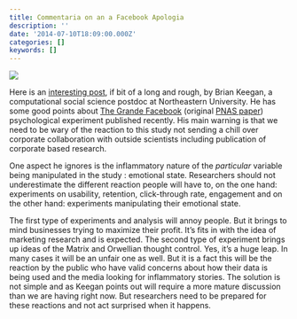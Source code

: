 ```yaml
---
title: Commentaria on an a Facebook Apologia
description: ''
date: '2014-07-10T18:09:00.000Z'
categories: []
keywords: []
---
```


![](/assets/0____YkseA3V9HOy5Cw6.png)

Here is an [interesting post](http://www.brianckeegan.com/2014/06/the-beneficence-of-mobs-a-facebook-apologia/), if bit of a long and rough, by Brian Keegan, a computational social science postdoc at Northeastern University. He has some good points about [The Grande Facebook](http://www.theatlantic.com/technology/archive/2014/06/everything-we-know-about-facebooks-secret-mood-manipulation-experiment/373648/) (original [PNAS paper](http://www.pnas.org/content/111/24/8788.full)) psychological experiment published recently. His main warning is that we need to be wary of the reaction to this study not sending a chill over corporate collaboration with outside scientists including publication of corporate based research.   
  
One aspect he ignores is the inflammatory nature of the _particular_ variable being manipulated in the study : emotional state. Researchers should not underestimate the different reaction people will have to, on the one hand: experiments on usability, retention, click-through rate, engagement and on the other hand: experiments manipulating their emotional state.  
  
The first type of experiments and analysis will annoy people. But it brings to mind businesses trying to maximize their profit. It’s fits in with the idea of marketing research and is expected. The second type of experiment brings up ideas of the Matrix and Orwellian thought control. Yes, it’s a huge leap. In many cases it will be an unfair one as well. But it is a fact this will be the reaction by the public who have valid concerns about how their data is being used and the media looking for inflammatory stories. The solution is not simple and as Keegan points out will require a more mature discussion than we are having right now. But researchers need to be prepared for these reactions and not act surprised when it happens.
